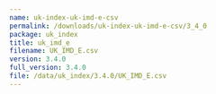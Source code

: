 ```yaml
---
name: uk-index-uk-imd-e-csv
permalink: /downloads/uk-index-uk-imd-e-csv/3_4_0
package: uk_index
title: uk_imd_e
filename: UK_IMD_E.csv
version: 3.4.0
full_version: 3.4.0
file: /data/uk_index/3.4.0/UK_IMD_E.csv
---
```

